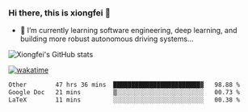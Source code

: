### Hi there, this is xiongfei 👋


- 🌱 I’m currently learning software engineering, deep learning, and building more robust autonomous driving systems...

<!--
**X1on9f31/X1on9f31** is a ✨ _special_ ✨ repository because its `README.md` (this file) appears on your GitHub profile.
Here are some ideas to get you started:
-->

![Xiongfei's GitHub stats](https://github-readme-stats.vercel.app/api?username=X1on9f31)


[![wakatime](https://wakatime.com/badge/user/9e8d5516-d162-43e7-9563-87295d455a71.svg)](https://wakatime.com/@9e8d5516-d162-43e7-9563-87295d455a71)

<!--START_SECTION:waka-->

```txt
Other        47 hrs 36 mins  ████████████████████████▓   98.88 %
Google Doc   21 mins         ▒░░░░░░░░░░░░░░░░░░░░░░░░   00.73 %
LaTeX        11 mins         ░░░░░░░░░░░░░░░░░░░░░░░░░   00.38 %
```

<!--END_SECTION:waka-->


